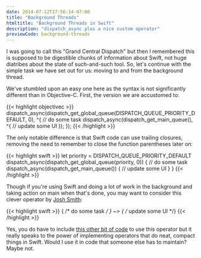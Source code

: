 ```yaml
---
date: 2014-07-12T17:56:14-07:00
title: "Background Threads"
htmltitle: "Background Threads in Swift"
description: "dispatch_async plus a nice custom operator"
previewCode: background-threads
---
```

I was going to call this "Grand Central Dispatch" but then I remembered this is supposed to be digestible chunks of information about Swift, not huge diatribes about the state of such-and-such tool. So, let's continue with the simple task we have set out for us: moving to and from the background thread.

We've stumbled upon an easy one here as the syntax is not significantly different than in Objective-C. First, the version we are accustomed to:

{{< highlight objectivec >}}
dispatch_async(dispatch_get_global_queue(DISPATCH_QUEUE_PRIORITY_DEFAULT, 0), ^{
	// do some task
	dispatch_async(dispatch_get_main_queue(), ^{
		// update some UI
	});
});
{{< /highlight >}}

The only notable difference is that Swift code can use trailing closures, removing the need to remember to close the function parentheses later on:

{{< highlight swift >}}
let priority = DISPATCH_QUEUE_PRIORITY_DEFAULT
dispatch_async(dispatch_get_global_queue(priority, 0)) {
	// do some task
	dispatch_async(dispatch_get_main_queue()) {
		// update some UI
	}
}
{{< /highlight >}}

Though if you're using Swift and doing a lot of work in the background and taking action on main when that's done, you may want to consider this clever operator by [Josh Smith](http://ijoshsmith.com):

{{< highlight swift >}}
{ /* do some task */ } ~> { /* update some UI */}
{{< /highlight >}}

Yes, you do have to include [this other bit of code](http://ijoshsmith.com/2014/07/05/custom-threading-operator-in-swift/) to use this operator but it really speaks to the power of implementing operators that do neat, compact things in Swift. Would I use it in code that someone else has to maintain? Maybe not.
